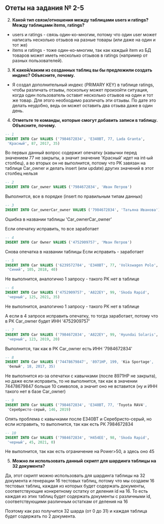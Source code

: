 ## Отеты на задания № 2-5

2. **Какой тип связи/отношения между таблицами users и ratings? Между таблицами  items, ratings?**

- users и ratings - связь один-ко-многим, потому что один user может написать несколько отзывов на разные товары (или даже на один и тот же)
- items и ratings - тоже один-ко-многим, так как каждый item из БД товаров может иметь несколько отзывов в ratings (например от разных пользователей).

3. **К какой/каким из созданных таблиц вы бы предложили создать индекс? Объясните, почему.**

- Я создал дополнительный индекс (PRIMARY KEY) в таблице ratings, чтобы различать отзывы, поскольку может произойти ситуация, когда один пользователь оставит несколько отзывов на один и тот же товар. Для этого необходимо различать эти отзывы. По дате это делать неудобно, ведь он может оставить два отзыва даже в один день.

4. **Отметьте те команды, которые смогут добавить записи в таблицу. Объясните, почему.**

```sql
-- 1
INSERT INTO Car VALUES ('7984672834', 'E340BT, 77, Lada Granta',
 'Kрасный', 87, 2017, 35)
```
Во первых данный вопрос содержит опечатку (кавычки перед значением 77 не закрыты, а значит значение 'Красный' идет на int-ый столбец), а во вторых он не выполнится, потому что PK завязан на таблице Car_owner и делать insert (или update) других значений в этот столбец нельзя

```sql
-- 2
INSERT INTO Car_owner VALUES ('7984672834', 'Иван Петров')
```
Выполнится, все в порядке (insert по правильным типам данных)

```sql
-- 3
INSERT INTO Car_ownerCar_owner VALUES ('7984672834', 'Татьяна Иванова')
```
Ошибка в названии таблицы 'Car_ownerCar_owner'

Если опечатку исправить, то все заработает

```sql
-- 4
INSERT INTO Car Owner VALUES ('4752909757', 'Mван Петров')
```
Снова опечатка в названии таблицы
Если исправить - заработает
```sql
-- 5
INSERT INTO Car VALUES ('6239572784', 'E340BT', 77, 'Volkswagen Polo',
 'Синий', 105, 2018, 40)
```
Не выполнится, аналогично 1 запросу - такого РК нет в таблице

```sql
-- 6
INSERT INTO Car VALUES ('4752909757', 'A822EY', 99, 'Skoda Rapid',
 'черный', 125, 2021, 35)
```
Не выполнится, аналогично 1 запросу - такого РК нет в таблице

А если в 4 запросе исправить опечатку, то тогда заработает, потому что в РК Car_owner будет ИНН '4752909757'

```sql
-- 7
INSERT INTO Car VALUES ('7984672834', 'A822EY', 99, 'Hyundai Solaris',
 'черный', 123, 2019, 20)
```
Выполнится, так как в РК Car_owner есть ИНН '7984672834'

```sql
-- 8
INSERT INTO Car VALUES ('74478679847', '8971HP, 199, 'Kia Sportage',
 'бeлый', 18, 2017, 35)
```
Не выполнится из-за опечатки с кавычками (после 8971HP не закрыта), но даже если исправить, то не выполнится, так как в значении 74478679847 больше 10 символов, а значит оно не вставится (ну и ИНН такого нет в базе Car_owner)


```sql
-- 9
INSERT INTO Car VALUES ('7984672834', 'E340BT, 77, 'Toyota RAV4',
 'Серебристо-серый, 146, 2019)
```
Опять проблема с кавычками после E340BT и Серебристо-серый, но если исправить, то выполнится, так как есть РК 7984672834

```sql
-- 10
INSERT INTO Car VALUES ('7984672834', 'H454EE', 98, 'Skoda Rapid',
 'чeрный', 45, 2021, 0)
```
Не выполнится, так как есть ограничение на Power>50, а здесь оно 45

5. **Можно ли использовать данный скрипт для шардинга таблицы на 32 документа?**

Да, этот скрипт можно использовать для шардинга таблицы на 32 документа и генерации 16 тестовых таблиц, потому что мы создаем 16 тестовых таблиц, каждая из которых будет содержать документы, соответствующие конкретному остатку от деления id на 16. То есть каждая из этих таблиц будет содержать документы с различными id, соответствующими различным остаткам от деления на 16

Поэтому как раз получится 32 шарда (от 0 до 31) и каждая таблица будет содержать по 2 документа.
